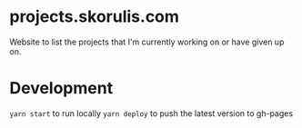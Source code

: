 # projects.skorulis.com

Website to list the projects that I'm currently working on or have given up on.

# Development

`yarn start` to run locally
`yarn deploy` to push the latest version to gh-pages